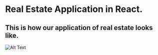 # Real Estate Application in React.

## This is how our application of real estate looks like.

![Alt Text](https://media.licdn.com/dms/image/D4D22AQGeMC8KVgD_ug/feedshare-shrink_800/0/1699202789664?e=1701907200&v=beta&t=53B1MIwpbcyWm3vE6qJnhTeLoOF4T0JScMPZoJ98SZA)

